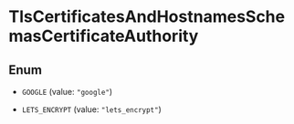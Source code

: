 

# TlsCertificatesAndHostnamesSchemasCertificateAuthority

## Enum


* `GOOGLE` (value: `"google"`)

* `LETS_ENCRYPT` (value: `"lets_encrypt"`)



